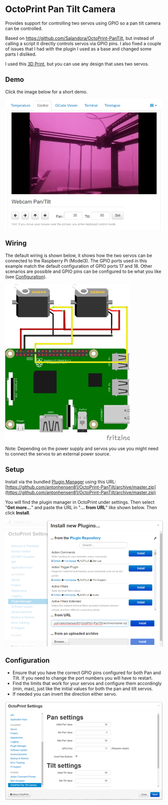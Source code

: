 # OctoPrint Pan Tilt Camera

Provides support for controlling two servos using GPIO so a pan tilt camera can be controlled.

Based on https://github.com/Salandora/OctoPrint-PanTilt, but instead of calling a script it directly controls servos via GPIO pins. I also fixed a couple of issues that I had with the plugin I used as a base and changed some parts I disliked.

I used this [3D Print](https://www.thingiverse.com/thing:708819), but you can use any design that uses two servos.

## Demo
Click the image below for a short demo.

[![Demo Pan Tilt Plugin](https://raw.githubusercontent.com/antonhensen81/OctoPrint-PanTilt/master/images/demo.png)](https://www.youtube.com/watch?v=HLaBd1Q5k40)


## Wiring

The default wiring is shown below, it shows how the two servos can be connected to the Raspberry Pi (Model3). 
The GPIO ports used in this example match the default configuration of GPIO ports 17 and 18.
Other scenarios are possible and GPIO pins can be configured to be what you like (see [Configuration](#Configuration)).

![Wiring](https://raw.githubusercontent.com/antonhensen81/OctoPrint-PanTilt/master/images/wiring.png)

Note: Depending on the power supply and servos you use you might need to connect the servos to an external power source.

## Setup

Install via the bundled [Plugin Manager](http://docs.octoprint.org/en/master/bundledplugins/pluginmanager.html) using this URL: [https://github.com/antonhensen81/OctoPrint-PanTilt/archive/master.zip](https://github.com/antonhensen81/OctoPrint-PanTilt/archive/master.zip)

You will find the plugin manager in OctoPrint under settings. Then select "**Get more...**" and paste the URL in "**... from URL**" like shown below. Then click **Install**.

![Install](https://raw.githubusercontent.com/antonhensen81/OctoPrint-PanTilt/master/images/install.png)

## Configuration

- Ensure that you have the correct GPIO pins configured for both Pan and Tilt. If you need to change the port numbers you will have to restart.
- Find the limits that work for your servos and configure them accordingly (min, max), just like the initial values for both the pan and tilt servos.
- If needed you can invert the direction either servo.

![Configuration](https://raw.githubusercontent.com/antonhensen81/OctoPrint-PanTilt/master/images/configuration.png)

